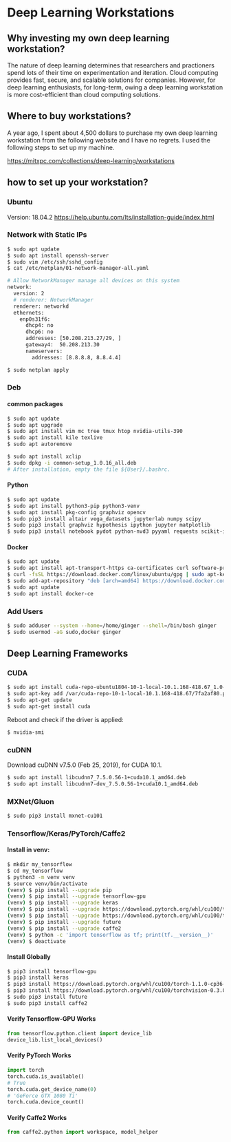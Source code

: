 # Deep Learning Workstations

## Why investing my own deep learning workstation?
The nature of deep learning determines that researchers and practioners spend lots of their time on experimentation and iteration. Cloud computing provides fast, secure, and scalable solutions for companies. However, for deep learning enthusiasts, for long-term, owing a deep learning workstation is more cost-efficient than cloud computing solutions. 

## Where to buy workstations?
A year ago, I spent about 4,500 dollars to purchase my own deep learning workstation from the following website and I have no regrets. I used the following steps to set up my machine. 

https://mitxpc.com/collections/deep-learning/workstations

## how to set up your workstation?

### Ubuntu

Version: 18.04.2
https://help.ubuntu.com/lts/installation-guide/index.html

### Network with Static IPs

```bash
$ sudo apt update
$ sudo apt install openssh-server
$ sudo vim /etc/ssh/sshd_config
$ cat /etc/netplan/01-network-manager-all.yaml

# Allow NetworkManager manage all devices on this system
network:
  version: 2
  # renderer: NetworkManager
  renderer: networkd
  ethernets:
    enp0s31f6:
      dhcp4: no
      dhcp6: no
      addresses: [50.208.213.27/29, ]
      gateway4:  50.208.213.30
      nameservers:
        addresses: [8.8.8.8, 8.8.4.4]

$ sudo netplan apply
```

### Deb

#### common packages

```bash
$ sudo apt update
$ sudo apt upgrade
$ sudo apt install vim mc tree tmux htop nvidia-utils-390
$ sudo apt install kile texlive
$ sudo apt autoremove
```

```bash
$ sudo apt install xclip
$ sudo dpkg -i common-setup_1.0.16_all.deb
# After installation, empty the file ${User}/.bashrc.
```

#### Python

```bash
$ sudo apt update
$ sudo apt install python3-pip python3-venv
$ sudo apt install pkg-config graphviz opencv
$ sudo pip3 install altair vega_datasets jupyterlab numpy scipy
$ sudo pip3 install graphviz hypothesis ipython jupyter matplotlib
$ sudo pip3 install notebook pydot python-nvd3 pyyaml requests scikit-image
```

#### Docker

```bash
$ sudo apt update
$ sudo apt install apt-transport-https ca-certificates curl software-properties-common
$ curl -fsSL https://download.docker.com/linux/ubuntu/gpg | sudo apt-key add -
$ sudo add-apt-repository "deb [arch=amd64] https://download.docker.com/linux/ubuntu bionic stable"
$ sudo apt update
$ sudo apt install docker-ce
```

### Add Users

```bash
$ sudo adduser --system --home=/home/ginger --shell=/bin/bash ginger
$ sudo usermod -aG sudo,docker ginger
```

## Deep Learning Frameworks

### CUDA

```bash
$ sudo apt install cuda-repo-ubuntu1804-10-1-local-10.1.168-418.67_1.0-1_amd64.deb
$ sudo apt-key add /var/cuda-repo-10-1-local-10.1.168-418.67/7fa2af80.pub
$ sudo apt-get update
$ sudo apt-get install cuda
```

Reboot and check if the driver is applied:

```bash
$ nvidia-smi
```

### cuDNN

Download cuDNN v7.5.0 (Feb 25, 2019), for CUDA 10.1.

```bash
$ sudo apt install libcudnn7_7.5.0.56-1+cuda10.1_amd64.deb
$ sudo apt install libcudnn7-dev_7.5.0.56-1+cuda10.1_amd64.deb
```

### MXNet/Gluon

```bash
$ sudo pip3 install mxnet-cu101
```

### Tensorflow/Keras/PyTorch/Caffe2

#### Install in venv:

```bash
$ mkdir my_tensorflow
$ cd my_tensorflow
$ python3 -m venv venv
$ source venv/bin/activate
(venv) $ pip install --upgrade pip
(venv) $ pip install --upgrade tensorflow-gpu
(venv) $ pip install --upgrade keras
(venv) $ pip install --upgrade https://download.pytorch.org/whl/cu100/torch-1.1.0-cp36-cp36m-linux_x86_64.whl
(venv) $ pip install --upgrade https://download.pytorch.org/whl/cu100/torchvision-0.3.0-cp36-cp36m-linux_x86_64.whl
(venv) $ pip install --upgrade future
(venv) $ pip install --upgrade caffe2
(venv) $ python -c 'import tensorflow as tf; print(tf.__version__)'
(venv) $ deactivate
```

#### Install Globally

```bash
$ pip3 install tensorflow-gpu
$ pip3 install keras
$ pip3 install https://download.pytorch.org/whl/cu100/torch-1.1.0-cp36-cp36m-linux_x86_64.whl
$ pip3 install https://download.pytorch.org/whl/cu100/torchvision-0.3.0-cp36-cp36m-linux_x86_64.whl
$ sudo pip3 install future
$ sudo pip3 install caffe2
```

#### Verify Tensorflow-GPU Works

```python
from tensorflow.python.client import device_lib
device_lib.list_local_devices()
```

#### Verify PyTorch Works

```python
import torch
torch.cuda.is_available()
# True
torch.cuda.get_device_name(0)
# 'GeForce GTX 1080 Ti'
torch.cuda.device_count()
```

#### Verify Caffe2 Works

```python
from caffe2.python import workspace, model_helper
```
